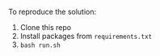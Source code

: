 To reproduce the solution:

1. Clone this repo
1. Install packages from `requirements.txt`
2. `bash run.sh`